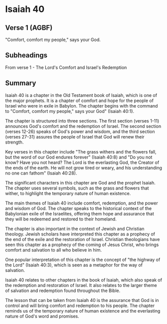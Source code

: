 # Isaiah 40

## Verse 1 (AGBF)

"Comfort, comfort my people," says your God.

## Subheadings

From verse 1 - The Lord's Comfort and Israel's Redemption

## Summary

Isaiah 40 is a chapter in the Old Testament book of Isaiah, which is one of the major prophets. It is a chapter of comfort and hope for the people of Israel who were in exile in Babylon. The chapter begins with the command to "Comfort, comfort my people," says your God" (Isaiah 40:1). 

The chapter is structured into three sections. The first section (verses 1-11) announces God's comfort and the redemption of Israel. The second section (verses 12-26) speaks of God's power and wisdom, and the third section (verses 27-31) assures the people of Israel that God will renew their strength. 

Key verses in this chapter include "The grass withers and the flowers fall, but the word of our God endures forever" (Isaiah 40:8) and "Do you not know? Have you not heard? The Lord is the everlasting God, the Creator of the ends of the earth. He will not grow tired or weary, and his understanding no one can fathom" (Isaiah 40:28). 

The significant characters in this chapter are God and the prophet Isaiah. The chapter uses several symbols, such as the grass and flowers that wither, to highlight the temporary nature of human existence.

The main themes of Isaiah 40 include comfort, redemption, and the power and wisdom of God. The chapter speaks to the historical context of the Babylonian exile of the Israelites, offering them hope and assurance that they will be redeemed and restored to their homeland. 

The chapter is also important in the context of Jewish and Christian theology. Jewish scholars have interpreted this chapter as a prophecy of the end of the exile and the restoration of Israel. Christian theologians have seen this chapter as a prophecy of the coming of Jesus Christ, who brings comfort and salvation to all who believe in him. 

One popular interpretation of this chapter is the concept of "the highway of the Lord" (Isaiah 40:3), which is seen as a metaphor for the way of salvation. 

Isaiah 40 relates to other chapters in the book of Isaiah, which also speak of the redemption and restoration of Israel. It also relates to the larger theme of salvation and redemption found throughout the Bible.

The lesson that can be taken from Isaiah 40 is the assurance that God is in control and will bring comfort and redemption to his people. The chapter reminds us of the temporary nature of human existence and the everlasting nature of God's word and promises.